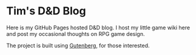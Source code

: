 # Tim's D&D Blog

Here is my GitHub Pages hosted D&D blog.
I host my little game wiki here and post my occasional thoughts on RPG game design.

The project is built using [Gutenberg](www.getgutenberg.io), for those interested.
